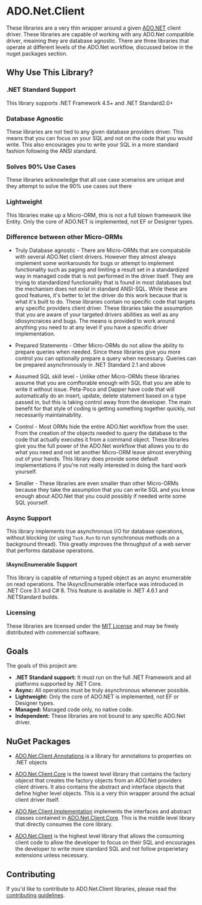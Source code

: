 # ADO.Net.Client
These libraries are a very thin wrapper around a given [ADO.NET](https://msdn.microsoft.com/en-us/library/e80y5yhx.aspx) client driver.
These libraries are capable of working with any ADO.Net compatible driver, meaining they are database agnostic.  There are three libraries that operate at different levels of the ADO.Net workflow, discussed below in the nuget packages section. 

## Why Use This Library?

### .NET Standard Support

This library supports .NET Framework 4.5+ and .NET Standard2.0+

### Database Agnostic

These libraries are not tied to any given database providers driver.  This means that you can focus on 
your SQL and not on the code that you would write.  This also encourages you to write your SQL
in a more standard fashion following the ANSI standard.

### Solves 90% Use Cases

These libraries acknowledge that all use case scenarios are unique
and they attempt to solve the 90% use cases out there

### Lightweight

This libraries make up a Micro-ORM, this is not a full blown framework like Entity.
Only the core of ADO.NET is implemented, not EF or Designer types.

### Difference between other Micro-ORMs

* Truly Database agnostic - There are Micro-ORMs that are compatabile with several ADO.Net client drivers.
  However they almost always implement some workarounds for bugs or attempt to implement functionality such as paging
  and limiting a result set in a standardized way in managed code that is not performed in the driver itself.  They
  are trying to standardized functionality that is found in most databases
  but the mechanism does not exist in standard ANSI-SQL.
  While these are good features, it's better to let the driver do this work because that is what it's built to do.
  These libraries contain no specific code that targets any specific providers client driver.  These libraries
  take the assumption that you are aware of your targeted drivers abilities as well as any idiosyncraices and bugs.
  The means is provided to work around anything you need to at any level if you have a specific driver implementation.

* Prepared Statements - Other Micro-ORMs do not allow the ability to prepare queries when needed.  Since these libraries give you
more control you can optionally prepare a query when necessary.  Queries can be prepared asynchronously
in .NET Standard 2.1 and above

* Assumed SQL skill level - Unlike other Micro-ORMs these libraries assume that you are
comftorable enough with SQL that you are able to write it without issue.  Peta-Poco and Dapper
have code that will automatically do an insert, update, delete statement based on a type passed in,
but this is taking control away from the developer.  The main benefit for that style of coding
is getting something together quickly, not necessarily maintainability.  

* Control - Most ORMs hide the entire ADO.Net workflow from the user.  From the creation of the objects
needed to query the database to the code that actually executes it from a command object.  These libraries 
give you the full power of the ADO.Net workflow that allows you to do what you need and not let another Micro-ORM
leave almost everything out of your hands.  This library does provide some default
implementations if you're not really interested in doing the hard work yourself.

* Smaller - These libraries are even smaller than other Micro-ORMs because they take the assumption
that you can write SQL and you know enough about ADO.Net that you could possibly if needed write some SQL yourself.

### Async Support

This library implements true asynchronous I/O for database operations, without blocking
(or using `Task.Run` to run synchronous methods on a background thread). This greatly
improves the throughput of a web server that performs database operations.

#### IAsyncEnumerable Support

This library is capable of returning a typed object as an async enumerable on read operations.  The IAsyncEnumerable interface was introduced in .NET Core 3.1 and C# 8.  This feature is available in .NET 4.6.1 and .NETStandard builds.

### Licensing

These libraries are licensed under the [MIT License](LICENSE.md) and may be freely distributed with commercial software.

## Goals

The goals of this project are:

* **.NET Standard support:** It must run on the full .NET Framework and all platforms supported by .NET Core.
* **Async:** All operations must be truly asynchronous whenever possible.
* **Lightweight:** Only the core of ADO.NET is implemented, not EF or Designer types.
* **Managed:** Managed code only, no native code.
* **Independent:** These libraries are not bound to any specific ADO.Net driver.

## NuGet Packages

* [ADO.Net.Client.Annotations](https://www.nuget.org/packages/ADO.Net.Client.Annotations/) is a library for annotations to properties on .NET objects 

* [ADO.Net.Client.Core](https://www.nuget.org/packages/ADO.Net.Client.Core/) is the lowest level library that contains the factory objecst that
creates the factory objects from an ADO.Net providers client drivers.  It also contains the abstract and interface objects that define higher level objects.
  This is a very thin wrapper around the actual client driver itself.
* [ADO.Net.Client.Implementation](https://www.nuget.org/packages/ADO.Net.Client.Implementation/) implements the interfaces and abstract classes
  contained in [ADO.Net.Client.Core](https://github.com/rgarrison12345/ADO.Net.Client/tree/master/src/ADO.Net.Client.Core).  This is the middle level library that directly consumes
  the core library.
* [ADO.Net.Client](https://www.nuget.org/packages/ADO.Net.Client/) is the highest level library that allows
  the consuming client code to allow the developer to focus on their SQL and encourages the developer to write more standard SQL
  and not follow properietary extensions unless necessary.

## Contributing

If you'd like to contribute to ADO.Net.Client libraries, please read the [contributing guidelines](CONTRIBUTING.md).
